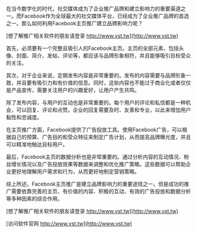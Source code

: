在当今数字化的时代，社交媒体成为了企业推广品牌和建立影响力的重要渠道之一。而Facebook作为全球最大的社交媒体平台，已经成为了企业推广品牌的首选之一。那么如何利用Facebook主页推广建立品牌影响力呢？

[想了解推广相关软件的朋友请登录 http://www.vst.tw](http://www.vst.tw)

首先，必须要有一个完整且吸引人的Facebook主页。主页的全部元素，包括头像、封面、简介、发帖、评论等，都应该与品牌形象相符，并且能够吸引目标受众的关注。

其次，对于企业来说，定期发布内容是非常重要的。发布的内容需要与品牌形象一致，并且要有吸引力和有价值的信息。同时，这些内容也不能过于商业化或者仅仅是产品宣传，需要关注用户的兴趣爱好，让用户产生共鸣。

除了发布内容，与用户的互动也是非常重要的。每个用户的评论和私信都是一种机会，可以回复、评论和点赞。企业的回复需要及时、友善和专业，以此来增加用户黏性和忠诚度。

在主页推广方面，Facebook提供了广告投放工具。使用Facebook广告，可以根据自己的预算、广告目的和受众特征来制定广告计划，从而提高品牌曝光度，并且可以精准地触达目标用户。

最后，Facebook主页的数据分析也是非常重要的。通过分析内容的互动情况、粉丝增长情况以及广告投放效果等数据来调整和优化推广策略。这些数据可以帮助企业更好地理解用户需求和行为，从而更好地制定营销策略。

综上所述，Facebook主页推广是建立品牌影响力的重要途径之一。但是成功的推广需要依靠完善的主页、有价值的内容、积极的互动、有效的广告投放和数据分析等多种因素的综合作用。

[想了解推广相关软件的朋友请登录 http://www.vst.tw](http://www.vst.tw)


[访问软件官网 http://www.vst.tw](http://www.vst.tw)
